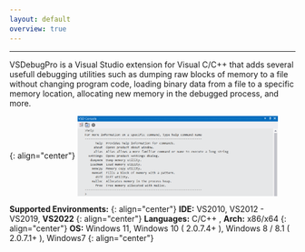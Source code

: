 ```yaml
---
layout: default
overview: true
---
```


---
<p class="text-monospace">
VSDebugPro is a Visual Studio extension for Visual C/C++ that adds several usefull debugging utilities such as
dumping raw blocks of memory to a file without changing program code, loading binary data from a file to a specific memory location, allocating new memory in the debugged process, and more.
</p>
{: align="center"}

<img src="/assets/img/vsd_console.png" width="70%" align="center"/>

**Supported Environments:**
{: align="center"}
**IDE:** VS2010, VS2012 - VS2019, **VS2022**
{: align="center"}
**Languages:** C/C++ , **Arch:** x86/x64
{: align="center"}
**OS:** Windows 11, Windows 10 ( 2.0.7.4+ ), Windows 8 / 8.1 ( 2.0.7.1+ ), Windows7
{: align="center"}

